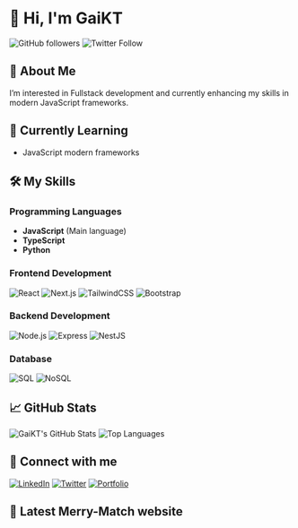 # 👋 Hi, I'm GaiKT

![GitHub followers](https://img.shields.io/github/followers/GaiKT?label=Follow&style=social)
![Twitter Follow](https://img.shields.io/twitter/follow/natthapongkamt2?style=social)

## 👀 About Me

I’m interested in Fullstack development and currently enhancing my skills in modern JavaScript frameworks.

## 🌱 Currently Learning

- JavaScript modern frameworks

## 🛠️ My Skills

### Programming Languages
- **JavaScript** (Main language)
- **TypeScript**
- **Python**

### Frontend Development
![React](https://img.shields.io/badge/React-61DAFB?style=for-the-badge&logo=react&logoColor=white)
![Next.js](https://img.shields.io/badge/Next.js-000000?style=for-the-badge&logo=next.js&logoColor=white)
![TailwindCSS](https://img.shields.io/badge/TailwindCSS-38B2AC?style=for-the-badge&logo=tailwind-css&logoColor=white)
![Bootstrap](https://img.shields.io/badge/Bootstrap-7952B3?style=for-the-badge&logo=bootstrap&logoColor=white)

### Backend Development
![Node.js](https://img.shields.io/badge/Node.js-339933?style=for-the-badge&logo=node.js&logoColor=white)
![Express](https://img.shields.io/badge/Express-000000?style=for-the-badge&logo=express&logoColor=white)
![NestJS](https://img.shields.io/badge/NestJS-E0234E?style=for-the-badge&logo=nestjs&logoColor=white)

### Database
![SQL](https://img.shields.io/badge/SQL-4479A1?style=for-the-badge&logo=postgresql&logoColor=white)
![NoSQL](https://img.shields.io/badge/NoSQL-4DB33D?style=for-the-badge&logo=mongodb&logoColor=white)

## 📈 GitHub Stats

![GaiKT's GitHub Stats](https://github-readme-stats.vercel.app/api?username=GaiKT&show_icons=true&theme=radical)
![Top Languages](https://github-readme-stats.vercel.app/api/top-langs/?username=GaiKT&layout=compact&theme=radical)

## 🔗 Connect with me

[![LinkedIn](https://img.shields.io/badge/LinkedIn-0077B5?style=for-the-badge&logo=linkedin&logoColor=white)](https://www.linkedin.com/in/natthapong-kamtong-235aa92a8/)
[![Twitter](https://img.shields.io/badge/Twitter-1DA1F2?style=for-the-badge&logo=twitter&logoColor=white)](https://twitter.com/natthapongkamt2/)
[![Portfolio](https://img.shields.io/badge/Portfolio-000000?style=for-the-badge&logo=github&logoColor=white)](https://gai-protfolio.netlify.app/)

## 📝 Latest Merry-Match website


<!---
GaiKT/GaiKT is a ✨ special ✨ repository because its `README.md` (this file) appears on your GitHub profile.
You can click the Preview link to take a look at your changes.
--->
